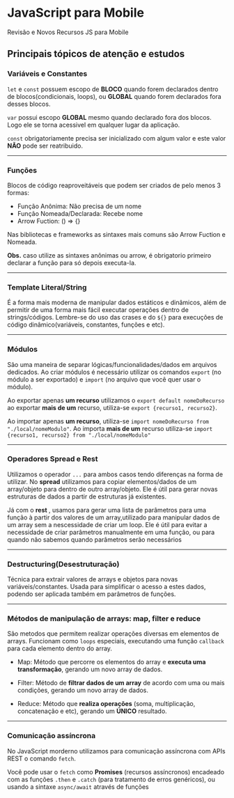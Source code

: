 # JavaScript para Mobile

 Revisão e Novos Recursos JS para Mobile

## Principais tópicos de atenção e estudos

### Variáveis e Constantes
`let` e `const` possuem escopo de **BLOCO** quando forem declarados dentro de blocos(condicionais, loops), ou **GLOBAL** quando forem declarados fora desses blocos.

`var` possui escopo **GLOBAL** mesmo quando declarado fora dos blocos. Logo ele se torna acessivel em qualquer lugar da aplicação.

`const` obrigatoriamente precisa ser inicializado com algum valor e este valor **NÃO** pode ser reatribuido.

---

### Funções

Blocos de código reaproveitáveis que podem ser criados de pelo menos 3 formas:

- Função Anônima: Não precisa de um nome
- Função Nomeada/Declarada: Recebe nome
- Arrow Fuction: () => {}

Nas bibliotecas e frameworks as sintaxes mais comuns são Arrow Fuction e Nomeada.

**Obs.** caso utilize as sintaxes anônimas ou arrow, é obrigatorio primeiro declarar a função para só depois executa-la.

---

### Template Literal/String

É a forma mais moderna de manipular dados estáticos e dinâmicos, além de permitir de uma forma mais fácil executar operações dentro de strings/códigos. Lembre-se do uso das crases e do `${}` para execuções de código dinâmico(variáveis, constantes, funções e etc).

---

### Módulos

São uma maneira de separar lógicas/funcionalidades/dados em arquivos dedicados. Ao criar módulos é necessário utilizar os comandos `export` (no módulo a ser exportado) e `import` (no arquivo que você quer usar o módulo).

Ao exportar apenas **um recurso** utilizamos o `export default nomeDoRecurso` ao exportar **mais de um** recurso, utiliza-se `export {recurso1, recurso2}`.

Ao importar apenas **um recurso**, utiliza-se `import nomeDoRecurso from "./local/nomeModulo"`. Ao importa **mais de um** recurso utiliza-se `import {recurso1, recurso2} from "./local/nomeModulo"`

---

### Operadores Spread e Rest

Utilizamos o operador `...` para ambos casos tendo diferenças na forma de utilizar. No **spread** utilizamos para copiar elementos/dados de um array/objeto para dentro de outro array/objeto. Ele é útil para gerar novas estruturas de dados a partir de estruturas já existentes.
 
 Já com o **rest** , usamos para gerar uma lista de parâmetros para uma função à partir dos valores de um array,utilizado para manipular dados de um array sem a nescessidade de criar um loop. Ele é útil para evitar a necessidade de criar parâmetros manualmente em uma função, ou para quando não sabemos quando parâmetros serão necessários

---

### Destructuring(Desestruturação)

Técnica para extrair valores de arrays e objetos para novas variáveis/constantes. Usada para simplificar o acesso a estes dados, podendo ser aplicada também em parâmetros de funções.

---

### Métodos de manipulação de arrays: map, filter e reduce
São metodos que permitem realizar operações diversas em elementos de arrays. Funcionam como `loops` especiais, executando uma função `callback` para cada elemento dentro do array.

- Map: Método que percorre os elementos do array e **executa uma transformação**, gerando um novo array de dados.

- Filter: Método de **filtrar dados de um array** de acordo com uma ou mais condições, gerando um novo array de dados.

- Reduce: Método que **realiza operações** (soma, multiplicação, concatenação e etc), gerando um **ÚNICO** resultado.

---

### Comunicação assíncrona

No JavaScript morderno utilizamos para comunicação assíncrona com APIs REST o comando `fetch`.

Você pode usar o `fetch` como **Promises** (recursos assíncronos) encadeado com as funções `.then` e `.catch` (para tratamento de erros genéricos), ou usando a sintaxe `async/await` através de funções